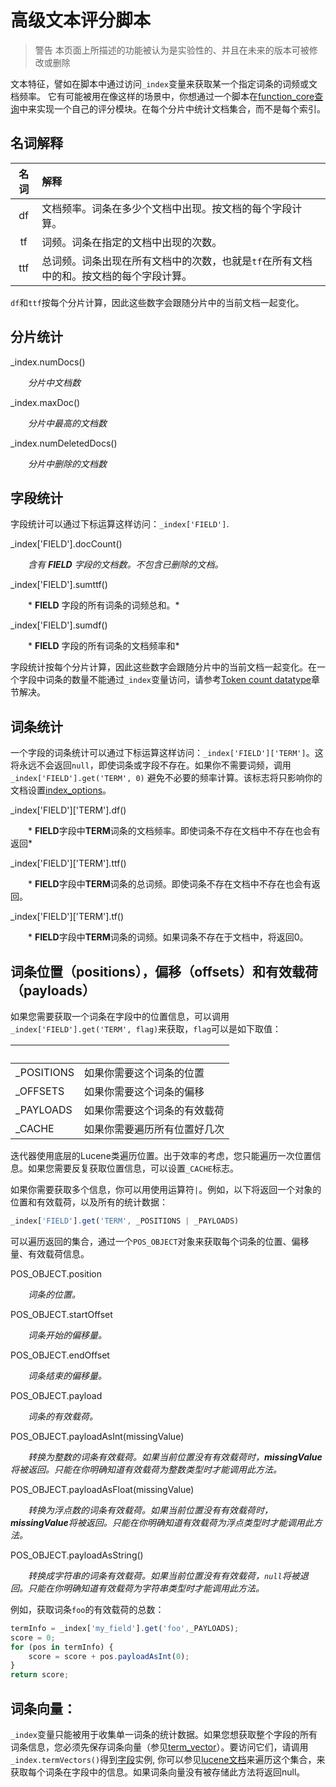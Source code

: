 # 高级文本评分脚本

> 警告
> 本页面上所描述的功能被认为是实验性的、并且在未来的版本可被修改或删除

文本特征，譬如在脚本中通过访问`_index`变量来获取某一个指定词条的词频或文档频率。 它有可能被用在像这样的场景中，你想通过一个脚本在[function_core查询](https://www.elastic.co/guide/en/elasticsearch/reference/current/query-dsl-function-score-query.html)中来实现一个自己的评分模块。在每个分片中统计文档集合，而不是每个索引。

## 名词解释

| 名词  |解释
| :---:|:-------------------------------
| df   |文档频率。词条在多少个文档中出现。按文档的每个字段计算。
| tf   |词频。词条在指定的文档中出现的次数。
| ttf  |总词频。词条出现在所有文档中的次数，也就是`tf`在所有文档中的和。按文档的每个字段计算。

`df`和`ttf`按每个分片计算，因此这些数字会跟随分片中的当前文档一起变化。


## 分片统计

_index.numDocs()

&emsp;&emsp;*分片中文档数*

_index.maxDoc()

&emsp;&emsp;*分片中最高的文档数*

_index.numDeletedDocs()

&emsp;&emsp;*分片中删除的文档数*


## 字段统计

字段统计可以通过下标运算这样访问：`_index['FIELD']`.

_index['FIELD'].docCount()

&emsp;&emsp;*含有 **FIELD** 字段的文档数。不包含已删除的文档。*

_index['FIELD'].sumttf()

&emsp;&emsp;* **FIELD** 字段的所有词条的词频总和。*

_index['FIELD'].sumdf()

&emsp;&emsp;* **FIELD** 字段的所有词条的文档频率和*

字段统计按每个分片计算，因此这些数字会跟随分片中的当前文档一起变化。在一个字段中词条的数量不能通过`_index`变量访问，请参考[Token count datatype](https://www.elastic.co/guide/en/elasticsearch/reference/current/token-count.html)章节解决。


## 词条统计

一个字段的词条统计可以通过下标运算这样访问：`_index['FIELD']['TERM']`。这将永远不会返回`null`，即使词条或字段不存在。如果你不需要词频，调用`_index['FIELD'].get('TERM', 0)` 避免不必要的频率计算。该标志将只影响你的文档设置[index_options](https://www.elastic.co/guide/en/elasticsearch/reference/current/index-options.html)。

_index['FIELD']['TERM'].df()

&emsp;&emsp;* **FIELD**字段中**TERM**词条的文档频率。即使词条不存在文档中不存在也会有返回*

_index['FIELD']['TERM'].ttf()

&emsp;&emsp;* **FIELD**字段中**TERM**词条的总词频。即使词条不存在文档中不存在也会有返回。

_index['FIELD']['TERM'].tf()

&emsp;&emsp;* **FIELD**字段中**TERM**词条的词频。如果词条不存在于文档中，将返回0。


## 词条位置（positions），偏移（offsets）和有效载荷（payloads）

如果您需要获取一个词条在字段中的位置信息，可以调用`_index['FIELD'].get('TERM', flag)`来获取，`flag`可以是如下取值：

| &emsp;&emsp; | &emsp;&emsp;
| -------------|-------------------------------
|_POSITIONS    | 如果你需要这个词条的位置
|_OFFSETS      | 如果你需要这个词条的偏移
|_PAYLOADS     | 如果你需要这个词条的有效载荷
|_CACHE        | 如果你需要遍历所有位置好几次

迭代器使用底层的Lucene类遍历位置。出于效率的考虑，您只能遍历一次位置信息。如果您需要反复获取位置信息，可以设置`_CACHE`标志。

如果你需要获取多个信息，你可以用使用运算符`|`。例如，以下将返回一个对象的位置和有效载荷，以及所有的统计数据：

```js
_index['FIELD'].get('TERM', _POSITIONS | _PAYLOADS)
```

可以遍历返回的集合，通过一个`POS_OBJECT`对象来获取每个词条的位置、偏移量、有效载荷信息。

POS_OBJECT.position

&emsp;&emsp;*词条的位置。*

POS_OBJECT.startOffset

&emsp;&emsp;*词条开始的偏移量。*

POS_OBJECT.endOffset

&emsp;&emsp;*词条结束的偏移量。*

POS_OBJECT.payload

&emsp;&emsp;*词条的有效载荷。*

POS_OBJECT.payloadAsInt(missingValue)

&emsp;&emsp;*转换为整数的词条有效载荷。如果当前位置没有有效载荷时，**missingValue**将被返回。只能在你明确知道有效载荷为整数类型时才能调用此方法。*

POS_OBJECT.payloadAsFloat(missingValue)

&emsp;&emsp;*转换为浮点数的词条有效载荷。如果当前位置没有有效载荷时，**missingValue**将被返回。只能在你明确知道有效载荷为浮点类型时才能调用此方法。*

POS_OBJECT.payloadAsString()

&emsp;&emsp;*转换成字符串的词条有效载荷。如果当前位置没有有效载荷，`null`将被退回。只能在你明确知道有效载荷为字符串类型时才能调用此方法。*

例如，获取词条`foo`的有效载荷的总数：

```js
termInfo = _index['my_field'].get('foo',_PAYLOADS);
score = 0;
for (pos in termInfo) {
    score = score + pos.payloadAsInt(0);
}
return score;
```

## 词条向量：

`_index`变量只能被用于收集单一词条的统计数据。如果您想获取整个字段的所有词条信息，您必须先保存词条向量（参见[term_vector](https://www.elastic.co/guide/en/elasticsearch/reference/current/term-vector.html)）。要访问它们，请调用`_index.termVectors()`得到[字段](https://lucene.apache.org/core/4_0_0/core/org/apache/lucene/index/Fields.html)实例, 你可以参见[lucene文档](https://lucene.apache.org/core/4_0_0/core/org/apache/lucene/index/Fields.html)来遍历这个集合，来获取每个词条在字段中的信息。如果词条向量没有被存储此方法将返回null。